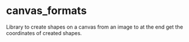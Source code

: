 # canvas_formats
Library to create shapes on a canvas from an image to at the end get the coordinates of created shapes.
